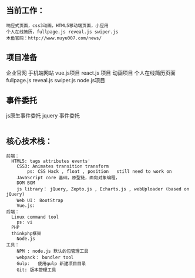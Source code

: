## 当前工作：
    响应式页面，css3动画，HTML5移动端页面，小应用
    个人在线简历，fullpage.js reveal.js swiper.js
    木鱼官网：http://www.muyu007.com/news/
## 项目准备
  企业官网
  手机端网站
  vue.js项目  react.js 项目
  动画项目
  个人在线简历页面 fullpage.js reveal.js swiper.js
  node.js项目

## 事件委托
  js原生事件委托
  jquery 事件委托

```javascript

```

## 核心技术栈：
    前端：	
      HTML5: tags attributes events'
    	CSS3: Animates transition transform 
    		ps: CSS Hack , float , position   still need to work on
    	JavaScript core 基础，原型链，面向对象编程，
    	DOM BOM
    	js library： jQuery, Zepto.js , Echarts.js , webUploader (based on jQuery)
    	Web UI： BootStrap
    	Vue.js: 
    后端：
      Linux command tool
        ps: vi
      PHP
      thinkphp框架
    	Node.js  
    工具：
    	NPM : node.js 默认的包管理工具
    	webpack： bundler tool
    	Gulp:	使用gulp 新建项目目录
    	Git: 版本管理工具



